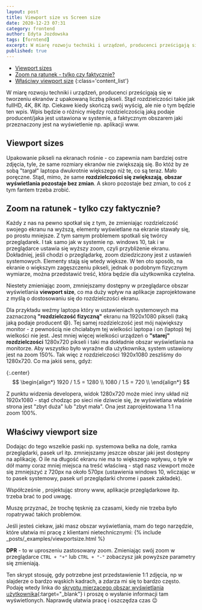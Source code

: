 ```yaml
---
layout: post
title: Viewport size vs Screen size
date: 2020-12-23 07:31
category: frontend
author: Edyta Jozdowska
tags: [forntend]
excerpt: W miarę rozwoju techniki i urządzeń, producenci prześcigają się w tworzeniu ekranów z upakowaną liczbą pikseli. Stąd&nbsp;rozdzielczości takie jak fullHD, 4K, 8K itp. Ciekawe kiedy skończą swój wyścig, ale nie o tym będzie ten wpis. Wpis będzie o różnicy między rozdzielczością jaką podaje producent/jaka jest ustawiona w systemie, a faktycznym obszarem jaki przeznaczony jest na wyświetlenie np. aplikacji www.
published: true
---
```


- [Viewport sizes](#viewport-sizes)
- [Zoom na ratunek - tylko czy faktycznie?](#zoom-na-ratunek---tylko-czy-faktycznie)
- [Właściwy viewport size](#właściwy-viewport-size)
{:class='content_list'}

W miarę rozwoju techniki i urządzeń, producenci prześcigają się w tworzeniu ekranów z upakowaną liczbą pikseli. Stąd&nbsp;rozdzielczości takie jak fullHD, 4K, 8K itp. Ciekawe kiedy skończą swój wyścig, ale nie o tym będzie ten wpis. Wpis będzie o różnicy między rozdzielczością jaką podaje producent/jaka jest ustawiona w systemie, a faktycznym obszarem jaki przeznaczony jest na wyświetlenie np. aplikacji www.

<script type="text/javascript" async
  src="https://cdn.mathjax.org/mathjax/latest/MathJax.js?config=TeX-MML-AM_CHTML">
</script>

## Viewport sizes
Upakowanie pikseli na ekranach rośnie - co zapewnia nam bardziej ostre zdjęcia, tyle, że same rozmiary ekranów nie zwiększają się. Bo któż by ze sobą "targał" laptopa dwukrotnie większego niż te, co są teraz. Mało poręczne. Stąd, mimo, że same **rozdzielczości się zwiększają**, **obszar wyświetlania pozostaje bez zmian**. A skoro pozostaje bez zmian, to coś z tym fantem trzeba zrobić. 

## Zoom na ratunek - tylko czy faktycznie?
Każdy z nas na pewno spotkał się z tym, że zmieniając rozdzielczość swojego ekranu na wyższą, elementy wyświetlane na ekranie stawały się, po prostu mniejsze. Z tym samym problemem spotkali się twórcy przeglądarek. I tak samo jak w systemie np. windows 10, tak i w przeglądarce ustawia się wyższy zoom, czyli przybliżenie ekranu. Dokładniej, jeśli chodzi o przeglądarkę, zoom dziedziczony jest z ustawień systemowych. Elementy stają się wtedy większe.  W ten oto sposób, na ekranie o większym zagęszczeniu pikseli, jednak o podobnym fizycznym wymiarze, można przedstawić treść, która będzie dla użytkownika czytelna. 

Niestety zmieniając zoom, zmniejszamy dostępny w przeglądarce obszar wyświetlania **viewport size**, co ma duży wpływ na aplikacje zaprojektowane z myślą o dostosowaniu się do rozdzielczości ekranu.   

Dla przykładu weźmy laptopa który w ustawieniach systemowych ma zaznaczoną **"rozdzielczość fizyczną"** ekranu na 1920x1080 pikseli (taką jaką podaje producent :smile:). Tej samej rozdzielczość jest mój największy monitor - z pewnością nie chciałabym tej wielkości laptopa i on (laptop) tej wielkości nie jest. Jest mniej więcej wielkości urządzeń o **"starej" rozdzielczości** 1280x720 pikseli i taki ma dokładnie obszar wyświetlania na monitorze. Aby wszystko było wyraźne dla użytkownika, system ustawiony jest na zoom 150%. Tak więc z rozdzielczości 1920x1080 zeszliśmy do 1280x720. Co ma jakiś sens, gdyż:

{:.center} 
$$ 
\begin{align*}
 1920 / 1.5 = 1280 \\
 1080 / 1.5 = 720 \\
\end{align*}
$$

Z punktu widzenia developera, widok 1280x720 może mieć inny układ niż 1920x1080 - stąd chodząc po sieci nie dziwcie się, że wyświetlana właśnie strona jest "zbyt duża" lub "zbyt mała". Ona jest zaprojektowana 1:1 na zoom 100%.

## Właściwy viewport size
Dodając do tego wszelkie paski np. systemowa belka na dole, ramka przeglądarki, pasek url itp. zmniejszamy jeszcze obszar jaki jest dostępny na aplikację. O ile na długość ekranu nie ma to większego wpływu, o tyle w dół mamy coraz mniej miejsca na treść właściwą - stąd nasz viewport może się zmniejszyć z 720px na około 570px (ustawienia windows 10, wliczając w to pasek systemowy, pasek url przeglądarki chrome i pasek zakładek).

Współcześnie , projektując strony www, aplikacje przeglądarkowe itp. trzeba brać to pod uwagę. 

Muszę przyznać, że trochę tęsknię za czasami, kiedy nie trzeba było ropatrywać takich problemów. 

Jeśli jesteś ciekaw, jaki masz obszar wyświetlania, mam do tego narzędzie, które ułatwia mi pracę z klientami nietechnicznymi: 
{% include _posts/_examples/viewportsize.html %}

**DPR** - to w uproszeniu zastosowany zoom. Zmieniając swój zoom w przeglądarce ``CTRL + "+"`` lub ``CTRL + "-"`` zobaczysz jak powyższe parametry się zmieniają. 

Ten skrypt stosuję, gdy potrzebne jest przedstawienie 1:1 zdjęcia, np w slajderze o bardzo wąskich kadrach, a zdarza mi się to bardzo często. Podaję wtedy linka do [skryptu mierzącego obszar wyświetlania użytkownika](http://ej-app.pl/vs/){:target="_blank"} i proszę o wysłanie informacji tam wyświetlonych. Naprawdę ułatwia pracę i oszczędza czas :wink: 